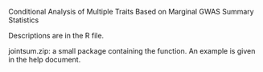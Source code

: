 Conditional Analysis of Multiple Traits Based on Marginal GWAS Summary Statistics

Descriptions are in the R file.

jointsum.zip: a small package containing the function. An example is given in the help document.
